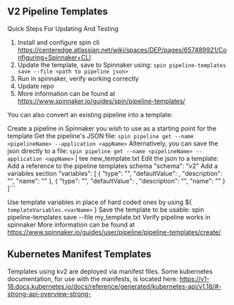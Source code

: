 V2 Pipeline Templates
----
Quick Steps For Updating And Testing
1. Install and configure spin cli https://centeredge.atlassian.net/wiki/spaces/DEP/pages/657489921/Configuring+Spinnaker+CLI
1. Update the template, save to Spinnaker using: `spin pipeline-templates save --file <path to pipeline json>`
2. Run in spinnaker, verify working correctly
3. Update repo
4. More information can be found at https://www.spinnaker.io/guides/spin/pipeline-templates/

You can also convert an existing pipeline into a template:

Create a pipeline in Spinnaker you wish to use as a starting point for the template
Get the pipeline's JSON file: `spin pipeline get --name <pipelineName> --application <appName>` Alternatively, you can save the json directly to a file: `spin pipeline get --name <pipelineName> --application <appName>` | tee new_template.txt
Edit the json to a template:
Add a reference to the pipeline templates schema "schema": "v2"
Add a variables section
"variables": [ { "type": "", "defaultValue": , "description": "", "name": "" }, { "type": "", "defaultValue": , "description": "", "name": "" } ]```

Use template variables in place of hard coded ones by using ${ `templateVariables.<varName>` }
Save the template to be usable: spin pipeline-templates save --file my_template.txt
Verify pipeline works in spinnaker
More information can be found at https://www.spinnaker.io/guides/user/pipeline/pipeline-templates/create/

Kubernetes Manifest Templates
----
Templates using kv2 are deployed via manifest files. Some kubernetes documentation, for use with the manifests, is located here: https://v1-18.docs.kubernetes.io/docs/reference/generated/kubernetes-api/v1.18/#-strong-api-overview-strong-
